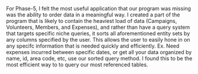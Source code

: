 
For Phase-5, I felt the most useful application that our program was missing was the ability to order data in a meaningful way. I created a part of the program that is likely to contain the heaviest load of data (Campaigns, Volunteers, Members, and Expenses), and rather than have a query system that targets specific niche queries, it sorts all aforementioned entity sets by any columns specified by the user. This allows the user to easily hone in on any specifc information that is needed quickly and efficiently. Ex. Need expenses incurred between specific dates, or get all your data organized by name, id, area code, etc, use our sorted query method. I found this to be the most efficient way to to query our most referenced tables. 